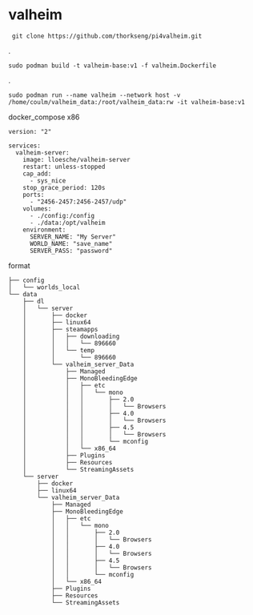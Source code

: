 #  valheim
 
 
     git clone https://github.com/thorkseng/pi4valheim.git
  .




    sudo podman build -t valheim-base:v1 -f valheim.Dockerfile
.


    sudo podman run --name valheim --network host -v /home/coulm/valheim_data:/root/valheim_data:rw -it valheim-base:v1 


docker_compose x86

  
    version: "2"
    
    services:
      valheim-server:
        image: lloesche/valheim-server
        restart: unless-stopped
        cap_add:
          - sys_nice
        stop_grace_period: 120s
        ports:
          - "2456-2457:2456-2457/udp"
        volumes:
          - ./config:/config
          - ./data:/opt/valheim
        environment:
          SERVER_NAME: "My Server"
          WORLD_NAME: "save_name"
          SERVER_PASS: "password"

format

  
    ├── config
    │   └── worlds_local
    └── data
        ├── dl
        │   └── server
        │       ├── docker
        │       ├── linux64
        │       ├── steamapps
        │       │   ├── downloading
        │       │   │   └── 896660
        │       │   └── temp
        │       │       └── 896660
        │       └── valheim_server_Data
        │           ├── Managed
        │           ├── MonoBleedingEdge
        │           │   ├── etc
        │           │   │   └── mono
        │           │   │       ├── 2.0
        │           │   │       │   └── Browsers
        │           │   │       ├── 4.0
        │           │   │       │   └── Browsers
        │           │   │       ├── 4.5
        │           │   │       │   └── Browsers
        │           │   │       └── mconfig
        │           │   └── x86_64
        │           ├── Plugins
        │           ├── Resources
        │           └── StreamingAssets
        └── server
            ├── docker
            ├── linux64
            └── valheim_server_Data
                ├── Managed
                ├── MonoBleedingEdge
                │   ├── etc
                │   │   └── mono
                │   │       ├── 2.0
                │   │       │   └── Browsers
                │   │       ├── 4.0
                │   │       │   └── Browsers
                │   │       ├── 4.5
                │   │       │   └── Browsers
                │   │       └── mconfig
                │   └── x86_64
                ├── Plugins
                ├── Resources
                └── StreamingAssets
